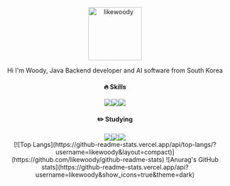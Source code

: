 <div align="center">
  <p>
    <img src="https://github.com/likewoody/likewoody/assets/151493474/9f632267-63cd-4a3c-b07f-dca1ada29020" alt="likewoody" width="120" height="120">
  </p>
  <p>Hi I'm Woody, Java Backend developer and AI software from South Korea</p>
  <h4>🔥 Skills</h4>
  <img src="https://img.shields.io/badge/java-007396?style=flat-square&amp;logo=java&amp;logoColor=white"><img src="https://img.shields.io/badge/MySQL-4479A1?style=flat-square&amp;logo=MySQL&amp;logoColor=white"><img src="https://img.shields.io/badge/Python-3776AB?style=flat-square&amp;logo=Python&amp;logoColor=white">
  
  <h4>✏️ Studying</h4>
  <img src="https://img.shields.io/badge/java-007396?style=flat-square&amp;logo=java&amp;logoColor=white"><img src="https://img.shields.io/badge/MySQL-4479A1?style=flat-square&amp;logo=MySQL&amp;logoColor=white"><img src="https://img.shields.io/badge/Python-3776AB?style=flat-square&amp;logo=Python&amp;logoColor=white">

  <br>
  <!-- 1.가장 많이 사용하는 언어 -->
  [![Top Langs](https://github-readme-stats.vercel.app/api/top-langs/?username=likewoody&layout=compact)](https://github.com/likewoody/github-readme-stats)
  <!-- 2.Github stats --> 
  ![Anurag's GitHub stats](https://github-readme-stats.vercel.app/api?username=likewoody&show_icons=true&theme=dark)

</div>


<!--
**likewoody/likewoody** is a ✨ _special_ ✨ repository because its `README.md` (this file) appears on your GitHub profile.

Here are some ideas to get you started:

- 🔭 I’m currently working on ...
- 🌱 I’m currently learning ...
- 👯 I’m looking to collaborate on ...
- 🤔 I’m looking for help with ...
- 💬 Ask me about ...
- 📫 How to reach me: ...
- 😄 Pronouns: ...
- ⚡ Fun fact: ...
-->
